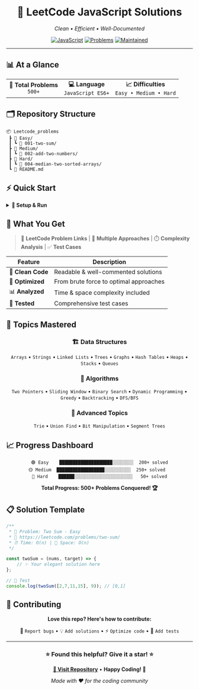 <div align="center">

# 🎯 LeetCode JavaScript Solutions

*Clean • Efficient • Well-Documented*

[![JavaScript](https://img.shields.io/badge/JavaScript-ES6+-yellow?style=for-the-badge&logo=javascript)](https://github.com/sx4im/Leetcode_problems)
[![Problems](https://img.shields.io/badge/Problems-500+-brightgreen?style=for-the-badge)](https://github.com/sx4im/Leetcode_problems)
[![Maintained](https://img.shields.io/badge/Maintained-Yes-blue?style=for-the-badge)](https://github.com/sx4im/Leetcode_problems)

---

</div>

## 📊 **At a Glance**

<table align="center">
<tr>
<td align="center"><b>🎯 Total Problems</b><br><code>500+</code></td>
<td align="center"><b>💻 Language</b><br><code>JavaScript ES6+</code></td>
<td align="center"><b>📈 Difficulties</b><br><code>Easy • Medium • Hard</code></td>
</tr>
</table>

## 🗂️ **Repository Structure**

```
📦 Leetcode_problems
 ┣ 📂 Easy/
 ┃ ┗ 📁 001-two-sum/
 ┣ 📂 Medium/  
 ┃ ┗ 📁 002-add-two-numbers/
 ┣ 📂 Hard/
 ┃ ┗ 📁 004-median-two-sorted-arrays/
 ┗ 📜 README.md
```

## ⚡ **Quick Start**

<details>
<summary><b>🚀 Setup & Run</b></summary>

```bash
# 📥 Clone the repository
git clone https://github.com/sx4im/Leetcode_problems.git

# 📁 Navigate to directory
cd Leetcode_problems/Easy/001-two-sum/

# 🏃‍♂️ Run solution
node solution.js
```

</details>

## 💎 **What You Get**

> 🔗 **LeetCode Problem Links** | 🧠 **Multiple Approaches** | ⏱️ **Complexity Analysis** | ✅ **Test Cases**

<div align="center">

| Feature | Description |
|---------|-------------|
| 📝 **Clean Code** | Readable & well-commented solutions |
| 🎯 **Optimized** | From brute force to optimal approaches |
| 📊 **Analyzed** | Time & space complexity included |
| 🧪 **Tested** | Comprehensive test cases |

</div>

## 🎨 **Topics Mastered**

<div align="center">

### 🏗️ **Data Structures**
`Arrays` • `Strings` • `Linked Lists` • `Trees` • `Graphs` • `Hash Tables` • `Heaps` • `Stacks` • `Queues`

### 🧮 **Algorithms** 
`Two Pointers` • `Sliding Window` • `Binary Search` • `Dynamic Programming` • `Greedy` • `Backtracking` • `DFS/BFS`

### 🔬 **Advanced Topics**
`Trie` • `Union Find` • `Bit Manipulation` • `Segment Trees`

</div>

## 📈 **Progress Dashboard**

<div align="center">

```
🟢 Easy    ████████████████████░░░░░░░░  200+ solved
🟡 Medium  ██████████████████░░░░░░░░░░  250+ solved  
🔴 Hard    ██████░░░░░░░░░░░░░░░░░░░░░░   50+ solved
```

**Total Progress: 500+ Problems Conquered! 🏆**

</div>

## 📋 **Solution Template**

```javascript
/**
 * 🎯 Problem: Two Sum - Easy
 * 🔗 https://leetcode.com/problems/two-sum/
 * ⏰ Time: O(n) | 💾 Space: O(n)
 */

const twoSum = (nums, target) => {
    // ✨ Your elegant solution here
};

// 🧪 Test
console.log(twoSum([2,7,11,15], 9)); // [0,1]
```

## 🤝 **Contributing**

<div align="center">

**Love this repo? Here's how to contribute:**

🐛 `Report bugs` • 💡 `Add solutions` • ⚡ `Optimize code` • 🧪 `Add tests`

</div>

---

<div align="center">

### ⭐ **Found this helpful? Give it a star!** ⭐

**[🔗 Visit Repository](https://github.com/sx4im/Leetcode_problems)** • **Happy Coding! 🎉**

*Made with ❤️ for the coding community*

</div>
